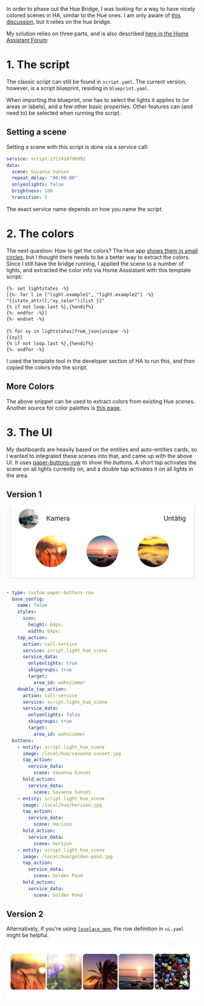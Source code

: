 In order to phase out the Hue Bridge, I was looking for a way to have nicely colored scenes in HA, similar to the Hue ones. I am only aware of [this discussion](https://community.home-assistant.io/t/select-activate-hue-scenes-in-new-v2-api-setup/356057), but it relies on the hue bridge.

My solution relies on three parts, and is also described [here in the Home Assistant Forum](https://community.home-assistant.io/t/hue-scenes-without-hue-bridge/623711):

# 1. The script

The classic script can still be found in `script.yaml`. The current version, however, is a script blueprint, residing in `blueprint.yaml`.

When importing the blueprint, one has to select the lights it applies to (or areas or labels), and a few other basic properties. Other features can (and need to) be selected when running the script.

## Setting a scene
Setting a scene with this script is done via a service call:

```yaml
service: script.1712410790992
data:
  scene: Savanna Sunset
  repeat_delay: "00:00:00"
  onlyonlights: false
  brightness: 100
  transition: 5
```

The exact service name depends on how you name the script.

# 2. The colors

The next question: How to get the colors? The Hue app [shows them in small circles](gfx/circles.jpeg), but I thought there needs to be a better way to extract the colors. Since I still have the bridge running, I applied the scene to a number of lights, and extracted the color info via Home Asssistant with this template script:

```jinja2
{%- set lightstates -%}
[{%- for l in ["light.example1", "light.example2"] -%}
"{{state_attr(l,"xy_color")|list }}"
{% if not loop.last %},{%endif%}
{%- endfor -%}]
{%- endset -%}

{% for xy in lightstates|from_json|unique -%}
{{xy}}
{% if not loop.last %},{%endif%}
{%- endfor -%}
```

I used the template tool in the developer section of HA to run this, and then copied the colors into the script.

## More Colors

The above snippet can be used to extract colors from existing Hue scenes. Another source for color palettes is [this page](https://colorpalettes.net).

# 3. The UI

My dashboards are heavily based on the entities and auto-entities cards, so I wanted to integrated these scenes into that, and came up with the above UI. It uses [paper-buttons-row](https://github.com/jcwillox/lovelace-paper-buttons-row) to show the buttons. A short tap activates the scene on all lights currently on, and a double tap activates it on all lights in the area.

## Version 1

![](gfx/v1.jpeg)

```yaml
- type: custom:paper-buttons-row
  base_config:
    name: false
    styles:
      icon:
        height: 64px;
        width: 64px;
    tap_action:
      action: call-service
      service: script.light_hue_scene
      service_data:
        onlyonlights: true
        skipgroups: true
        target:
          area_id: wohnzimmer
    double_tap_action:
      action: call-service
      service: script.light_hue_scene
      service_data:
        onlyonlights: false
        skipgroups: true
        target:
          area_id: wohnzimmer
  buttons:
    - entity: script.light_hue_scene
      image: /local/hue/savanna-sunset.jpg
      tap_action:
        service_data:
          scene: Savanna Sunset
      hold_action:
        service_data:
          scene: Savanna Sunset
    - entity: script.light_hue_scene
      image: /local/hue/horizon.jpg
      tap_action:
        service_data:
          scene: Horizon
      hold_action:
        service_data:
          scene: Horizon
    - entity: script.light_hue_scene
      image: /local/hue/golden-pond.jpg
      tap_action:
        service_data:
          scene: Golden Pond
      hold_action:
        service_data:
          scene: Golden Pond
```

## Version 2

Alternatively, if you're using [`lovelace_gen`](https://github.com/thomasloven/hass-lovelace_gen), the row definition in `ui.yaml` might be helpful.

![](gfx/v2.png)